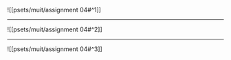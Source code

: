 ![[psets/muit/assignment 04#^1]]

---

![[psets/muit/assignment 04#^2]]

---

![[psets/muit/assignment 04#^3]]